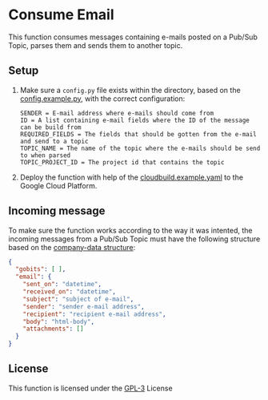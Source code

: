 # Consume Email
This function consumes messages containing e-mails posted on a Pub/Sub Topic, parses them and sends them to another topic.

## Setup
1. Make sure a ```config.py``` file exists within the directory, based on the [config.example.py](config.example.py), with the correct configuration:
    ~~~
    SENDER = E-mail address where e-mails should come from
    ID = A list containing e-mail fields where the ID of the message can be build from
    REQUIRED_FIELDS = The fields that should be gotten from the e-mail and send to a topic
    TOPIC_NAME = The name of the topic where the e-mails should be send to when parsed
    TOPIC_PROJECT_ID = The project id that contains the topic
    ~~~
2. Deploy the function with help of the [cloudbuild.example.yaml](cloudbuild.example.yaml) to the Google Cloud Platform.

## Incoming message
To make sure the function works according to the way it was intented, the incoming messages from a Pub/Sub Topic must have the following structure based on the [company-data structure](https://vwt-digital.github.io/project-company-data.github.io/v1.1/schema):
~~~JSON
{
  "gobits": [ ],
  "email": {
    "sent_on": "datetime",
    "received_on": "datetime",
    "subject": "subject of e-mail",
    "sender": "sender e-mail address",
    "recipient": "recipient e-mail address",
    "body": "html-body",
    "attachments": []
  }
}
~~~

## License
This function is licensed under the [GPL-3](https://www.gnu.org/licenses/gpl-3.0.en.html) License
